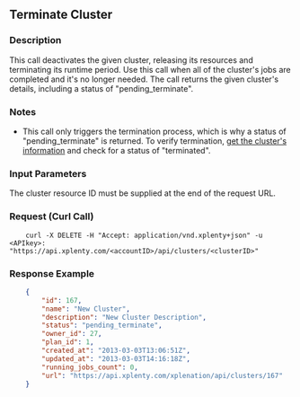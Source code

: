 ## Terminate Cluster

### Description
This call deactivates the given cluster, releasing its resources and terminating its runtime period.
Use this call when all of the cluster's jobs are completed and it's no longer needed.
The call returns the given cluster's details, including a status of "pending_terminate".

### Notes
* This call only triggers the termination process, which is why a status of "pending_terminate" is returned.
To verify termination, [get the cluster's information](https://github.com/xplenty/xplenty-api-doc/blob/master/sections/get-cluster-information.md) and check for a status of "terminated".

### Input Parameters
The cluster resource ID must be supplied at the end of the request URL.

### Request (Curl Call)
```shell
    curl -X DELETE -H "Accept: application/vnd.xplenty+json" -u <APIkey>: "https://api.xplenty.com/<accountID>/api/clusters/<clusterID>"
```

### Response Example
```json
    {
        "id": 167,
        "name": "New Cluster",
        "description": "New Cluster Description",
        "status": "pending_terminate",
        "owner_id": 27,
        "plan_id": 1,
        "created_at": "2013-03-03T13:06:51Z",
        "updated_at": "2013-03-03T14:16:18Z",
        "running_jobs_count": 0,
        "url": "https://api.xplenty.com/xplenation/api/clusters/167"
    }
```

